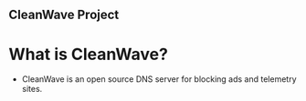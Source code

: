 ## CleanWave Project

# What is CleanWave?
- CleanWave is an open source DNS server for blocking ads and telemetry sites.
